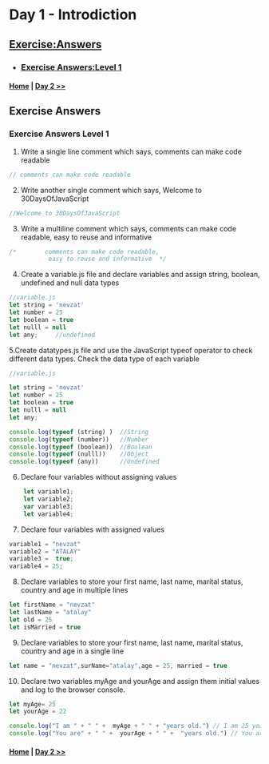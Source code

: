 # Day 1 - Introdiction
 

## [Exercise:Answers](#exercise-answers)


- ### [Exercise Answers:Level 1](#exercise-answers-level-1)

 #### [Home](../README.md) | [Day 2 >>](./02_day_datatype.md)




## Exercise Answers

### Exercise Answers Level 1


1. Write a single line comment which says, comments can make code readable

```js
// comments can make code readable
```

2. Write another single comment which says, Welcome to 30DaysOfJavaScript

```js
//Welcome to 30DaysOfJavaScript
```

3. Write a multiline comment which says, comments can make code readable, easy to reuse and informative

```js
/*        comments can make code readable,
           easy to reuse and informative  */
```

4. Create a variable.js file and declare variables and assign string, boolean, undefined and null data types

```js
//variable.js
let string = 'nevzat'
let number = 25
let boolean = true
let nulll = null
let any;     //undefined
```

5.Create datatypes.js file and use the JavaScript typeof operator to check different data types. Check the data type of each variable

```js
//variable.js

let string = 'nevzat'
let number = 25
let boolean = true
let nulll = null
let any; 

console.log(typeof (string) )  //String
console.log(typeof (number))   //Number
console.log(typeof (boolean))  //Boolean
console.log(typeof (nulll))    //Object
console.log(typeof (any))      //Undefined
```

6. Declare four variables without assigning values

```js
    let variable1;
    let variable2;
    var variable3;
    let variable4;
```

7. Declare four variables with assigned values

```js
variable1 = "nevzat"
variable2 = "ATALAY"
variable3 =  true;
variable4 = 25;
```

8. Declare variables to store your first name, last name, marital status, country and age in multiple lines

```js
let firstName = "nevzat"
let lastName = "atalay"
let old = 25
let isMarried = true
```

9. Declare variables to store your first name, last name, marital status, country and age in a single line

```js
let name = "nevzat",surName="atalay",age = 25, married = true
```

10. Declare two variables myAge and yourAge and assign them initial values and log to the browser console.

```js
let myAge= 25
let yourAge = 22

console.log("I am " + " " +  myAge + " " + "years old.") // I am 25 years old.
console.log("You are" + " " +  yourAge + " " +  "years old.") // You are 22 years old.
```
 #### [Home](../README.md) | [Day 2 >>](./02_day_datatype.md.md)